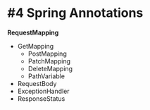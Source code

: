 # #4 Spring Annotations

**RequestMapping**

* GetMapping
  * PostMapping
  * PatchMapping
  * DeleteMapping
  * PathVariable
* RequestBody
* ExceptionHandler
* ResponseStatus
